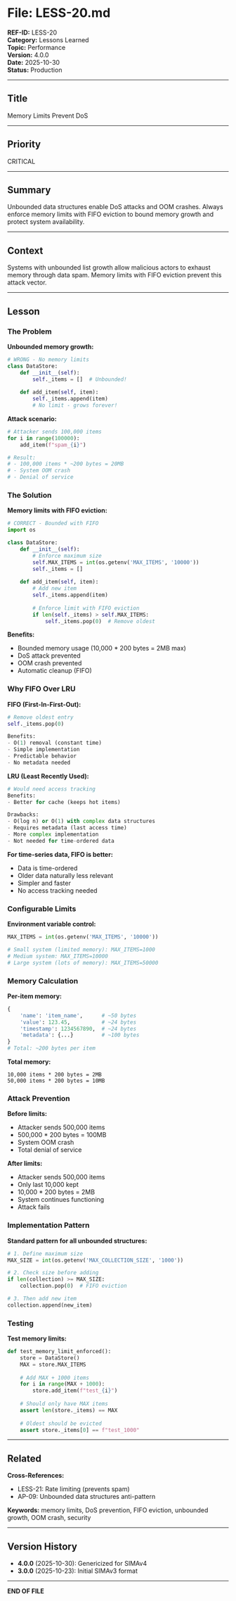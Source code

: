 # File: LESS-20.md

**REF-ID:** LESS-20  
**Category:** Lessons Learned  
**Topic:** Performance  
**Version:** 4.0.0  
**Date:** 2025-10-30  
**Status:** Production

---

## Title

Memory Limits Prevent DoS

---

## Priority

CRITICAL

---

## Summary

Unbounded data structures enable DoS attacks and OOM crashes. Always enforce memory limits with FIFO eviction to bound memory growth and protect system availability.

---

## Context

Systems with unbounded list growth allow malicious actors to exhaust memory through data spam. Memory limits with FIFO eviction prevent this attack vector.

---

## Lesson

### The Problem

**Unbounded memory growth:**
```python
# WRONG - No memory limits
class DataStore:
    def __init__(self):
        self._items = []  # Unbounded!
    
    def add_item(self, item):
        self._items.append(item)
        # No limit - grows forever!
```

**Attack scenario:**
```python
# Attacker sends 100,000 items
for i in range(100000):
    add_item(f"spam_{i}")

# Result:
# - 100,000 items * ~200 bytes = 20MB
# - System OOM crash
# - Denial of service
```

### The Solution

**Memory limits with FIFO eviction:**
```python
# CORRECT - Bounded with FIFO
import os

class DataStore:
    def __init__(self):
        # Enforce maximum size
        self.MAX_ITEMS = int(os.getenv('MAX_ITEMS', '10000'))
        self._items = []
    
    def add_item(self, item):
        # Add new item
        self._items.append(item)
        
        # Enforce limit with FIFO eviction
        if len(self._items) > self.MAX_ITEMS:
            self._items.pop(0)  # Remove oldest
```

**Benefits:**
- Bounded memory usage (10,000 * 200 bytes = 2MB max)
- DoS attack prevented
- OOM crash prevented
- Automatic cleanup (FIFO)

### Why FIFO Over LRU

**FIFO (First-In-First-Out):**
```python
# Remove oldest entry
self._items.pop(0)

Benefits:
- O(1) removal (constant time)
- Simple implementation
- Predictable behavior
- No metadata needed
```

**LRU (Least Recently Used):**
```python
# Would need access tracking
Benefits:
- Better for cache (keeps hot items)

Drawbacks:
- O(log n) or O(1) with complex data structures
- Requires metadata (last access time)
- More complex implementation
- Not needed for time-ordered data
```

**For time-series data, FIFO is better:**
- Data is time-ordered
- Older data naturally less relevant
- Simpler and faster
- No access tracking needed

### Configurable Limits

**Environment variable control:**
```python
MAX_ITEMS = int(os.getenv('MAX_ITEMS', '10000'))

# Small system (limited memory): MAX_ITEMS=1000
# Medium system: MAX_ITEMS=10000  
# Large system (lots of memory): MAX_ITEMS=50000
```

### Memory Calculation

**Per-item memory:**
```python
{
    'name': 'item_name',      # ~50 bytes
    'value': 123.45,          # ~24 bytes
    'timestamp': 1234567890,  # ~24 bytes
    'metadata': {...}         # ~100 bytes
}
# Total: ~200 bytes per item
```

**Total memory:**
```
10,000 items * 200 bytes = 2MB
50,000 items * 200 bytes = 10MB
```

### Attack Prevention

**Before limits:**
- Attacker sends 500,000 items
- 500,000 * 200 bytes = 100MB
- System OOM crash
- Total denial of service

**After limits:**
- Attacker sends 500,000 items
- Only last 10,000 kept
- 10,000 * 200 bytes = 2MB
- System continues functioning
- Attack fails

### Implementation Pattern

**Standard pattern for all unbounded structures:**
```python
# 1. Define maximum size
MAX_SIZE = int(os.getenv('MAX_COLLECTION_SIZE', '1000'))

# 2. Check size before adding
if len(collection) >= MAX_SIZE:
    collection.pop(0)  # FIFO eviction

# 3. Then add new item
collection.append(new_item)
```

### Testing

**Test memory limits:**
```python
def test_memory_limit_enforced():
    store = DataStore()
    MAX = store.MAX_ITEMS
    
    # Add MAX + 1000 items
    for i in range(MAX + 1000):
        store.add_item(f"test_{i}")
    
    # Should only have MAX items
    assert len(store._items) == MAX
    
    # Oldest should be evicted
    assert store._items[0] == f"test_1000"
```

---

## Related

**Cross-References:**
- LESS-21: Rate limiting (prevents spam)
- AP-09: Unbounded data structures anti-pattern

**Keywords:** memory limits, DoS prevention, FIFO eviction, unbounded growth, OOM crash, security

---

## Version History

- **4.0.0** (2025-10-30): Genericized for SIMAv4
- **3.0.0** (2025-10-23): Initial SIMAv3 format

---

**END OF FILE**
